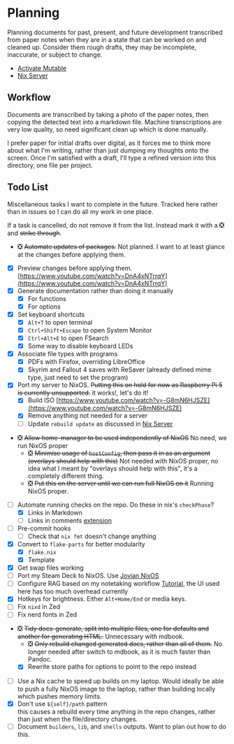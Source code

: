 # Planning

Planning documents for past, present, and future development transcribed from
paper notes when they are in a state that can be worked on and cleaned up.
Consider them rough drafts, they may be incomplete, inaccurate, or subject to
change.

- [Activate Mutable](./activate-mutable.md)
- [Nix Server](./nix-server.md)

## Workflow

Documents are transcribed by taking a photo of the paper notes, then copying the
detected text into a markdown file. Machine transcriptions are very low quality,
so need significant clean up which is done manually.

I prefer paper for initial drafts over digital, as it forces me to think more
about what I'm writing, rather than just dumping my thoughts onto the screen.
Once I'm satisfied with a draft, I'll type a refined version into this
directory, one file per project.

## Todo List

Miscellaneous tasks I want to complete in the future. Tracked here rather than
in issues so I can do all my work in one place.

If a task is cancelled, do not remove it from the list. Instead mark it with a
❎ and ~~strike through~~.

- ❎ ~~Automate updates of packages.~~ Not planned. I want to at least glance at
  the changes before applying them.
- [x] Preview changes before applying them.
      [https://www.youtube.com/watch?v=DnA4xNTrrqY](https://www.youtube.com/watch?v=DnA4xNTrrqY)
- [x] Generate documentation rather than doing it manually
  - [x] For functions
  - [x] For options
- [x] Set keyboard shortcuts
  - [x] `Alt+T` to open terminal
  - [x] `Ctrl+Shift+Escape` to open System Monitor
  - [x] `Ctrl+Alt+E` to open FSearch
  - [x] Some way to disable keyboard LEDs
- [x] Associate file types with programs
  - [x] PDFs with Firefox, overriding LibreOffice
  - [x] Skyrim and Fallout 4 saves with ReSaver (already defined mime type, just
        need to set the program)
- [x] Port my server to NixOS. ~~Putting this on hold for now as Raspberry Pi 5
      is currently unsupported.~~ it works!, let's do it!
  - [x] Build ISO
        [https://www.youtube.com/watch?v=-G8mN6HJSZE](https://www.youtube.com/watch?v=-G8mN6HJSZE)
  - [x] Remove anything not needed for a server
  - [ ] Update `rebuild update` as discussed in [Nix Server](./nix-server.md)
- ❎ ~~Allow home-manager to be used independently of NixOS~~ No need, we run
  NixOS proper
  - ❎ ~~Minimise usage of `hostConfig`, then pass it in as an argument
    (overlays should help with this)~~ Not needed with NixOS proper, no idea
    what I meant by "overlays should help with this", it's a completely
    different thing.
  - ❎ ~~Put this on the server until we can run full NixOS on it~~ Running
    NixOS proper.
- [ ] Automate running checks on the repo. Do these in nix's `checkPhase`?
  - [x] Links in Markdown
  - [ ] Links in comments
        [extension](https://marketplace.visualstudio.com/items?itemName=Isotechnics.commentlinks)
- [ ] Pre-commit hooks
  - [ ] Check that `nix fmt` doesn't change anything
- [x] Convert to `flake-parts` for better modularity
  - [x] `flake.nix`
  - [x] Template
- [x] Get swap files working
- [ ] Port my Steam Deck to NixOS. Use
      [Jovian NixOS](https://github.com/Jovian-Experiments/Jovian-NixOS)
- [ ] Configure RAG based on my notetaking workflow
      [Tutorial](https://www.youtube.com/watch?v=fFgyOucIFuk), the UI used here
      has too much overhead currently
- [x] Hotkeys for brightness. Either `Alt+Home/End` or media keys.
- [ ] Fix `nixd` in Zed
- [ ] Fix nerd fonts in Zed
- ❎ ~~Tidy docs-generate, split into multiple files, one for defaults and
  another for generating HTML.~~ Unnecessary with mdbook.
  - ❎ ~~Only rebuild changed generated docs, rather than all of them.~~ No
    longer needed after switch to mdbook, as it is much faster than Pandoc.
  - [x] Rewrite store paths for options to point to the repo instead
- [ ] Use a Nix cache to speed up builds on my laptop. Would ideally be able to
      push a fully NixOS image to the laptop, rather than building locally which
      pushes memory limits.
- [x] Don't use `${self}/path` pattern<br> this causes a rebuild every time
      anything in the repo changes, rather than just when the file/directory
      changes.
- [ ] Document `builders`, `lib`, and `shells` outputs. Want to plan out how to
      do this.
